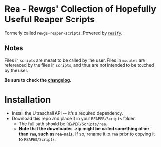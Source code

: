 # Rea - Rewgs' Collection of Hopefully Useful Reaper Scripts

Formerly called `rewgs-reaper-scripts`. Powered by [`reaify`](https://github.com/rewgs/reaify).

## Notes

Files in `scripts` are meant to be called by the user.
Files in `modules` are referenced by the files in `scripts`, and thus are not intended to be touched by the user.

**Be sure to check the [changelog](./CHANGELOG.md).**

# Installation
- Install the Ultraschall API -- it's a required dependency.
- Download this repo and place it in your `REAPER/Scripts` folder. 
    - The full path should be `REAPER/Scripts/rea`.
    - **Note that the downloaded .zip might be called something other than `rea`, such as `rea-main`.** If so, rename it to `rea` prior to copying it to `REAPER/Scripts`.
